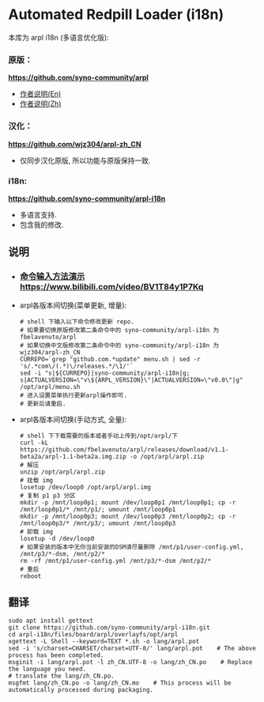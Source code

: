 # Automated Redpill Loader (i18n)

本库为 arpl i18n (多语言优化版): 

### 原版：
<b>https://github.com/syno-community/arpl</b>
* [作者说明(En)](./arpl-README-En.md)
* [作者说明(Zh)](./arpl-README-Zh.md)

### 汉化：
<b>https://github.com/wjz304/arpl-zh_CN</b>
* 仅同步汉化原版, 所以功能与原版保持一致.

### i18n: 
<b>https://github.com/syno-community/arpl-i18n</b>
* 多语言支持.
* 包含我的修改.


## 说明
* ### [命令输入方法演示](https://www.bilibili.com/video/BV1T84y1P7Kq)  https://www.bilibili.com/video/BV1T84y1P7Kq  
* arpl各版本间切换(菜单更新, 增量):  
    ```shell
    # shell 下输入以下命令修改更新 repo. 
    # 如果要切换原版修改第二条命令中的 syno-community/arpl-i18n 为 fbelavenuto/arpl
    # 如果切换中文版修改第二条命令中的 syno-community/arpl-i18n 为 wjz304/arpl-zh_CN
    CURREPO=`grep "github.com.*update" menu.sh | sed -r 's/.*com\/(.*)\/releases.*/\1/'`
    sed -i "s|${CURREPO}|syno-community/arpl-i18n|g; s|ACTUALVERSION=\"v\${ARPL_VERSION}\"|ACTUALVERSION=\"v0.0\"|g" /opt/arpl/menu.sh
    # 进入设置菜单执行更新arpl操作即可.
    # 更新后请重启.
    ```
* arpl各版本间切换(手动方式, 全量):  
    ```shell
    # shell 下下载需要的版本或者手动上传到/opt/arpl/下
    curl -kL https://github.com/fbelavenuto/arpl/releases/download/v1.1-beta2a/arpl-1.1-beta2a.img.zip -o /opt/arpl/arpl.zip
    # 解压
    unzip /opt/arpl/arpl.zip
    # 挂载 img
    losetup /dev/loop0 /opt/arpl/arpl.img
    # 复制 p1 p3 分区
    mkdir -p /mnt/loop0p1; mount /dev/loop0p1 /mnt/loop0p1; cp -r /mnt/loop0p1/* /mnt/p1/; umount /mnt/loop0p1
    mkdir -p /mnt/loop0p3; mount /dev/loop0p3 /mnt/loop0p2; cp -r /mnt/loop0p3/* /mnt/p3/; umount /mnt/loop0p3
    # 卸载 img
    losetup -d /dev/loop0
    # 如果安装的版本中无你当前安装的DSM请尽量删除 /mnt/p1/user-config.yml, /mnt/p3/*-dsm, /mnt/p2/*
    rm -rf /mnt/p1/user-config.yml /mnt/p3/*-dsm /mnt/p2/*
    # 重启
    reboot
    ```


## 翻译
```shell
sudo apt install gettext
git clone https://github.com/syno-community/arpl-i18n.git
cd arpl-i18n/files/board/arpl/overlayfs/opt/arpl
xgettext -L Shell --keyword=TEXT *.sh -o lang/arpl.pot
sed -i 's/charset=CHARSET/charset=UTF-8/' lang/arpl.pot    # The above process has been completed.
msginit -i lang/arpl.pot -l zh_CN.UTF-8 -o lang/zh_CN.po    # Replace the language you need.
# translate the lang/zh_CN.po.
msgfmt lang/zh_CN.po -o lang/zh_CN.mo    # This process will be automatically processed during packaging.
```


